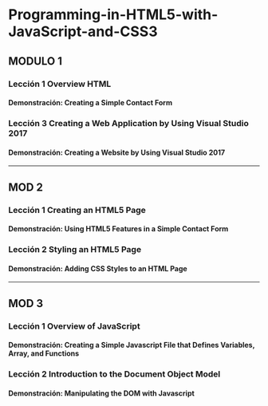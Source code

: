 # Programming-in-HTML5-with-JavaScript-and-CSS3

## MODULO 1 

### Lección 1 Overview HTML

#### Demonstración: Creating a Simple Contact Form 


### Lección 3 Creating a Web Application by Using Visual Studio 2017

#### Demonstración: Creating a Website by Using Visual Studio 2017

---

## MOD 2 

### Lección 1 Creating an HTML5 Page

#### Demonstración: Using HTML5 Features in a Simple Contact Form


### Lección 2 Styling an HTML5 Page

#### Demonstración: Adding CSS Styles to an HTML Page


--- 

## MOD 3 

### Lección 1 Overview of JavaScript

#### Demonstración: Creating a Simple Javascript File that Defines Variables, Array, and Functions


### Lección 2 Introduction to the Document Object Model

#### Demonstración: Manipulating the DOM with Javascript

